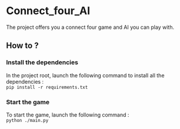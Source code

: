 # Connect_four_AI

The project offers you a connect four game and AI you can play with.  

## How to ? 

### Install the dependencies

In the project root, launch the following command to install all the dependencies :  
`pip install -r requirements.txt`

### Start the game

To start the game, launch the following command :  
`python ./main.py`



